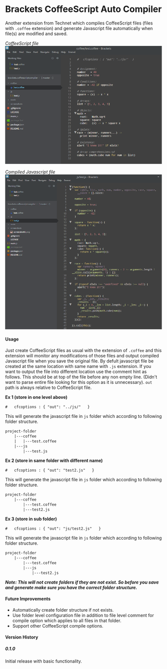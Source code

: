 Brackets CoffeeScript Auto Compiler
=======================

Another extension from Technet which compiles CoffeeScript files (files with `.coffee` extension) and generate Javascript file automatically when file(s) are modified and saved.

_CoffeeScript file_
![CoffeeScript File](screenshots/screenshot01.png)

_Compiled Javascript file_
![Javascript File](screenshots/screenshot02.png)

#### Usage

Just create CoffeeScript files as usual with the extension of `.coffee` and this extension will monitor any modifications of those files and output compiled Javascript file when you save the original file. By defult javascript file be created at the same location with same name with `.js` extension. If you want to output the file into different location use the comment hint as follows. This should be at top of the file before any non empty line. (Didn't want to parse entire file looking for this option as it is unnecessary). `out` path is always relative to CoffeeScript file.

__Ex 1 (store in one level above)__

    #   cfcoptions : { "out": "../js/"   }    
    
This will generate the javascript file in `js` folder which according to following folder structure.

    project-folder    
        |---coffee
        |   |---test.coffee
        |---js
            |---test.js


__Ex 2 (store in same folder with different name)__

    #   cfcoptions : { "out": "test2.js"   }
    
This will generate the javascript file in `js` folder which according to following folder structure.

    project-folder    
        |---coffee
            |---test.coffee
            |---test2.js


__Ex 3 (store in sub folder)__

    #   cfcoptions : { "out": "js/test2.js"   }
    
This will generate the javascript file in `js` folder which according to following folder structure.

    project-folder    
        |---coffee
            |---test.coffee
            |---js
                |---test2.js

___Note: This will not create folders if they are not exist. So before you save and generate make sure you have the correct folder structure.___

#### Future Improvements

* Automatically create folder structure if not exists.
* Use folder level configuration file in addition to file level comment for compile option which applies to all files in that folder.
* Support other CoffeeScript compile options.


#### Version History

##### 0.1.0

Initial release with basic functionality.
